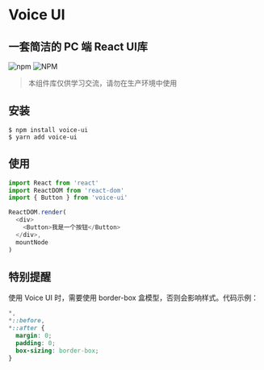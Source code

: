 # Voice UI

## 一套简洁的 PC 端 React UI库
<!-- [![CircleCI](https://circleci.com/gh/voiceu-zuixin/fun-ui-test/tree/main.svg?style=svg)](https://circleci.com/gh/voiceu-zuixin/fun-ui-test/tree/main) -->
![npm](https://img.shields.io/npm/v/voice-ui)
![NPM](https://img.shields.io/npm/l/voice-ui)

> 本组件库仅供学习交流，请勿在生产环境中使用

## 安装

```
$ npm install voice-ui
$ yarn add voice-ui
```

## 使用

```javascript
import React from 'react'
import ReactDOM from 'react-dom'
import { Button } from 'voice-ui'

ReactDOM.render(
  <div>
    <Button>我是一个按钮</Button>
  </div>,
  mountNode
)
```


## 特别提醒

使用 Voice UI 时，需要使用 border-box 盒模型，否则会影响样式。代码示例：

```css
*,
*::before,
*::after {
  margin: 0;
  padding: 0;
  box-sizing: border-box;
}
```

